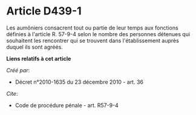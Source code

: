 # Article D439-1

Les aumôniers consacrent tout ou partie de leur temps aux fonctions définies à l'article R. 57-9-4 selon le nombre des
personnes détenues qui souhaitent les rencontrer qui se trouvent dans l'établissement auprès duquel ils sont agréés.

**Liens relatifs à cet article**

_Créé par_:

  - Décret n°2010-1635 du 23 décembre 2010 - art. 36

_Cite_:

  - Code de procédure pénale - art. R57-9-4
